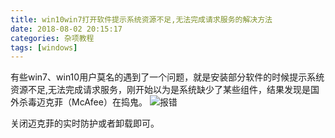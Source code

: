 ```yaml
---
title: win10win7打开软件提示系统资源不足,无法完成请求服务的解决方法
date: 2018-08-02 20:15:17
categories: 杂项教程
tags: [windows]
---
```


有些win7、win10用户莫名的遇到了一个问题，就是安装部分软件的时候提示系统资源不足,无法完成请求服务，刚开始以为是系统缺少了某些组件，结果发现是国外杀毒迈克菲（McAfee）在捣鬼。
![报错](https://upload-images.jianshu.io/upload_images/11830691-25f0e4f8306d8f93.png?imageMogr2/auto-orient/strip%7CimageView2/2/w/1240)

关闭迈克菲的实时防护或者卸载即可。